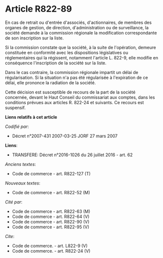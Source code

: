 # Article R822-89

En cas de retrait ou d'entrée d'associés, d'actionnaires, de membres des organes de gestion, de direction, d'administration
ou de surveillance, la société demande à la commission régionale la modification correspondante de son inscription sur la
liste.

Si la commission constate que la société, à la suite de l'opération, demeure constituée en conformité avec les dispositions
législatives ou réglementaires qui la régissent, notamment l'article L. 822-9, elle modifie en conséquence l'inscription de
la société sur la liste.

Dans le cas contraire, la commission régionale impartit un délai de régularisation. Si la situation n'a pas été régularisée à
l'expiration de ce délai, elle prononce la radiation de la société.

Cette décision est susceptible de recours de la part de la société concernée, devant le Haut Conseil du commissariat aux
comptes, dans les conditions prévues aux articles R. 822-24 et suivants. Ce recours est suspensif.

**Liens relatifs à cet article**

_Codifié par_:

  - Décret n°2007-431 2007-03-25 JORF 27 mars 2007

**Liens**:

  - TRANSFERE: Décret n°2016-1026 du 26 juillet 2016 - art. 62

_Anciens textes_:

  - Code de commerce - art. R822-127 (T)

_Nouveaux textes_:

  - Code de commerce - art. R822-52 (M)

_Cité par_:

  - Code de commerce - art. R822-63 (M)
  - Code de commerce - art. R822-64 (V)
  - Code de commerce - art. R822-90 (V)
  - Code de commerce - art. R822-95 (V)

_Cite_:

  - Code de commerce. - art. L822-9 (V)
  - Code de commerce. - art. R822-24 (V)
